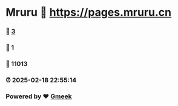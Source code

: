 # Mruru :link: https://pages.mruru.cn 
### :page_facing_up: [3](https://pages.mruru.cn/tag.html) 
### :speech_balloon: 1 
### :hibiscus: 11013 
### :alarm_clock: 2025-02-18 22:55:14 
### Powered by :heart: [Gmeek](https://github.com/Meekdai/Gmeek)
